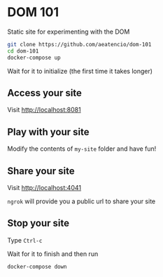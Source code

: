 # DOM 101

Static site for experimenting with the DOM

```bash
git clone https://github.com/aeatencio/dom-101
cd dom-101
docker-compose up
```

Wait for it to initialize (the first time it takes longer)

## Access your site

Visit <http://localhost:8081>

## Play with your site

Modify the contents of `my-site` folder and have fun!


## Share your site

Visit <http://localhost:4041>

`ngrok` will provide you a public url to share your site

## Stop your site

Type `Ctrl-c`

Wait for it to finish and then run

```bash
docker-compose down
```
